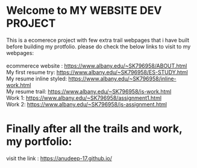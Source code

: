 # Welcome to MY WEBSITE DEV PROJECT
 
 This is a ecomerece project with few extra trail webpages that i have built before building my protfolio.
 please do check the below links to visit to my webpages:
 <br/>
 <br/>
 ecommerece website : https://www.albany.edu/~SK796958/ABOUT.html <br/>
 My first resume try: https://www.albany.edu/~SK796958/ES-STUDY.html<br/>
 My resume inline styled: https://www.albany.edu/~SK796958/inline-work.html<br/>
 My resume trail: https://www.albany.edu/~SK796958/is-work.html<br/>
 Work 1: https://www.albany.edu/~SK796958/assignment1.html<br/>
 Work 2: https://www.albany.edu/~SK796958/js-assignment.html<br/>
 
# Finally after all the trails and work, my portfolio:
 visit the link : https://anudeep-17.github.io/<br/>
 


